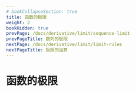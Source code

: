 ```yaml
---
# bookCollapseSection: true
title: 函数的极限
weight: 2
bookHidden: true
prevPage: /docs/derivative/limit/sequence-limit
prevPageTitle: 数列的极限
nextPage: /docs/derivative/limit/limit-rules
nextPageTitle: 极限的运算
---
```


# 函数的极限

